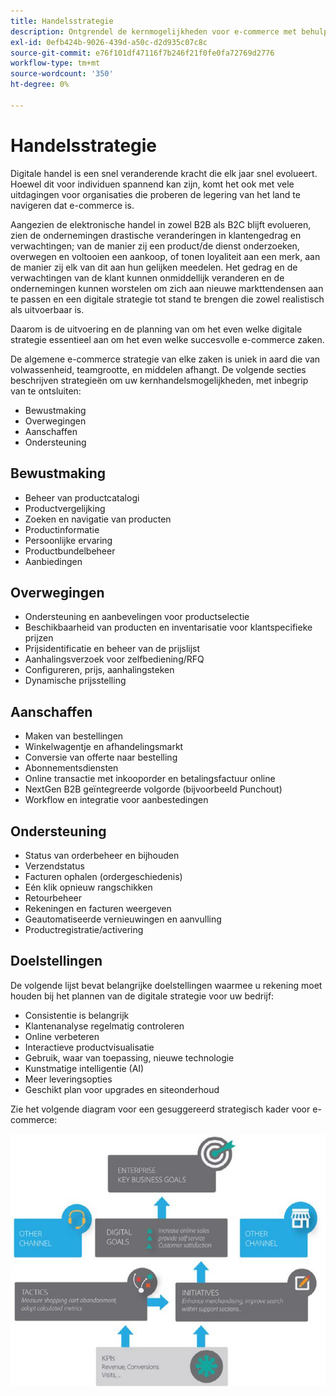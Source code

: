 ```yaml
---
title: Handelsstrategie
description: Ontgrendel de kernmogelijkheden voor e-commerce met behulp van ons voorgestelde strategisch kader.
exl-id: 0efb424b-9026-439d-a50c-d2d935c07c8c
source-git-commit: e76f101df47116f7b246f21f0fe0fa72769d2776
workflow-type: tm+mt
source-wordcount: '350'
ht-degree: 0%

---
```


# Handelsstrategie

Digitale handel is een snel veranderende kracht die elk jaar snel evolueert. Hoewel dit voor individuen spannend kan zijn, komt het ook met vele uitdagingen voor organisaties die proberen de legering van het land te navigeren dat e-commerce is.

Aangezien de elektronische handel in zowel B2B als B2C blijft evolueren, zien de ondernemingen drastische veranderingen in klantengedrag en verwachtingen; van de manier zij een product/de dienst onderzoeken, overwegen en voltooien een aankoop, of tonen loyaliteit aan een merk, aan de manier zij elk van dit aan hun gelijken meedelen. Het gedrag en de verwachtingen van de klant kunnen onmiddellijk veranderen en de ondernemingen kunnen worstelen om zich aan nieuwe markttendensen aan te passen en een digitale strategie tot stand te brengen die zowel realistisch als uitvoerbaar is.

Daarom is de uitvoering en de planning van om het even welke digitale strategie essentieel aan om het even welke succesvolle e-commerce zaken.

De algemene e-commerce strategie van elke zaken is uniek in aard die van volwassenheid, teamgrootte, en middelen afhangt. De volgende secties beschrijven strategieën om uw kernhandelsmogelijkheden, met inbegrip van te ontsluiten:

- Bewustmaking
- Overwegingen
- Aanschaffen
- Ondersteuning

## Bewustmaking

- Beheer van productcatalogi
- Productvergelijking
- Zoeken en navigatie van producten
- Productinformatie
- Persoonlijke ervaring
- Productbundelbeheer
- Aanbiedingen

## Overwegingen

- Ondersteuning en aanbevelingen voor productselectie
- Beschikbaarheid van producten en inventarisatie voor klantspecifieke prijzen
- Prijsidentificatie en beheer van de prijslijst
- Aanhalingsverzoek voor zelfbediening/RFQ
- Configureren, prijs, aanhalingsteken
- Dynamische prijsstelling

## Aanschaffen

- Maken van bestellingen
- Winkelwagentje en afhandelingsmarkt
- Conversie van offerte naar bestelling
- Abonnementsdiensten
- Online transactie met inkooporder en betalingsfactuur online
- NextGen B2B geïntegreerde volgorde (bijvoorbeeld Punchout)
- Workflow en integratie voor aanbestedingen

## Ondersteuning

- Status van orderbeheer en bijhouden
- Verzendstatus
- Facturen ophalen (ordergeschiedenis)
- Eén klik opnieuw rangschikken
- Retourbeheer
- Rekeningen en facturen weergeven
- Geautomatiseerde vernieuwingen en aanvulling
- Productregistratie/activering

## Doelstellingen

De volgende lijst bevat belangrijke doelstellingen waarmee u rekening moet houden bij het plannen van de digitale strategie voor uw bedrijf:

- Consistentie is belangrijk
- Klantenanalyse regelmatig controleren
- Online verbeteren
- Interactieve productvisualisatie
- Gebruik, waar van toepassing, nieuwe technologie
- Kunstmatige intelligentie (AI)
- Meer leveringsopties
- Geschikt plan voor upgrades en siteonderhoud

Zie het volgende diagram voor een gesuggereerd strategisch kader voor e-commerce:

![Kaderschema handelsstrategie](../../assets/playbooks/commerce-strategy-framework.png)
